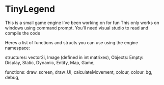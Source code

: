 # TinyLegend

This is a small game engine I've been working on for fun
This only works on windows using command prompt. 
You'll need visual studio to read and compile the code

Heres a list of functions and structs you can use using the engine namespace:

structures:
	vector2i,
	Image (defined in int matrixes),
	Objects:
		Empty:
			Display,
		Static,
		Dynamic,
		Entity,
	Map,
	Game,

functions:
	draw_screen,
	draw_UI,
	calculateMovement,
	colour,
	colour_bg,
	debug,
